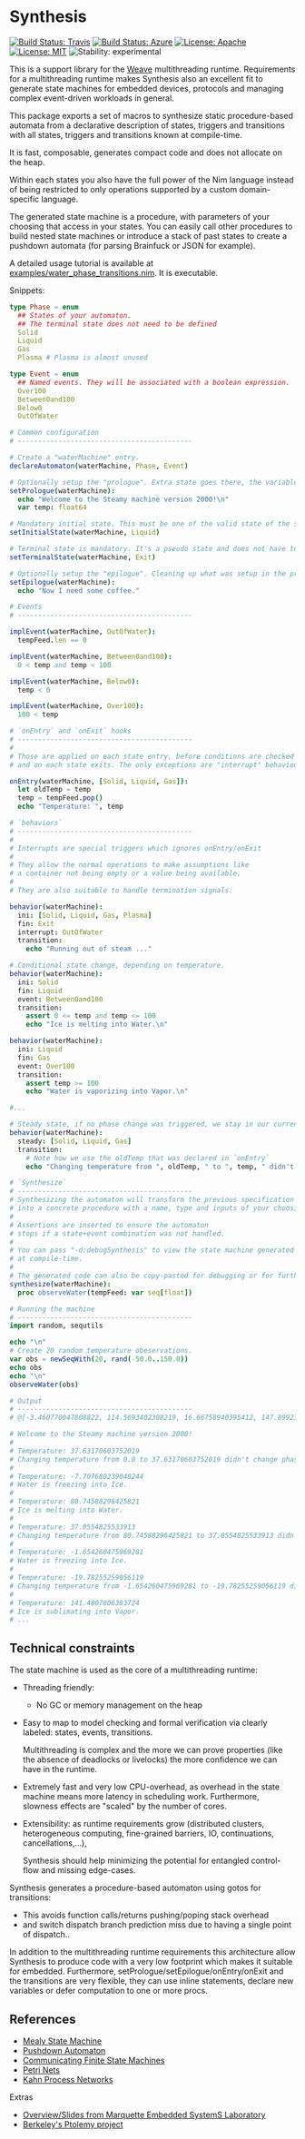# Synthesis
[![Build Status: Travis](https://img.shields.io/travis/com/mratsim/Synthesis?label=Travis%20%28Linux%2FMac%20-%20x86_64%2FARM64%29)](https://travis-ci.com/mratsim/Synthesis)
[![Build Status: Azure](https://img.shields.io/azure-devops/build/numforge/e96b84dd-e587-47d1-aea3-64cb49b50ca2/1?label=Azure%20%28Windows%2032-bit%2F64-bit%29)](https://dev.azure.com/numforge/Synthesis/_build/latest?definitionId=1&branchName=master)
[![License: Apache](https://img.shields.io/badge/License-Apache%202.0-blue.svg)](https://opensource.org/licenses/Apache-2.0)
[![License: MIT](https://img.shields.io/badge/License-MIT-blue.svg)](https://opensource.org/licenses/MIT)
![Stability: experimental](https://img.shields.io/badge/stability-experimental-orange.svg)

This is a support library for the [Weave](https://github.com/mratsim/weave) multithreading runtime.
Requirements for a multithreading runtime makes Synthesis also an excellent fit
to generate state machines for embedded devices, protocols
and managing complex event-driven workloads in general.

This package exports a set of macros to synthesize static procedure-based automata from
a declarative description of states, triggers and transitions
with all states, triggers and transitions known at compile-time.

It is fast, composable, generates compact code and does not allocate on the heap.

Within each states you also have the full power
of the Nim language instead of being restricted to only operations
supported by a custom domain-specific language.

The generated state machine is a procedure, with parameters of your choosing that access in your states.
You can easily call other procedures to build nested state machines or
introduce a stack of past states to create a pushdown automata (for parsing Brainfuck or JSON for example).

A detailed usage tutorial is available at [examples/water_phase_transitions.nim](). It is executable.

Snippets:
```Nim
type Phase = enum
  ## States of your automaton.
  ## The terminal state does not need to be defined
  Solid
  Liquid
  Gas
  Plasma # Plasma is almost unused

type Event = enum
  ## Named events. They will be associated with a boolean expression.
  Over100
  Between0and100
  Below0
  OutOfWater

# Common configuration
# -------------------------------------------

# Create a "waterMachine" entry.
declareAutomaton(waterMachine, Phase, Event)

# Optionally setup the "prologue". Extra state goes there, the variables are visible by all.
setPrologue(waterMachine):
  echo "Welcome to the Steamy machine version 2000!\n"
  var temp: float64

# Mandatory initial state. This must be one of the valid state of the state enum ("Phase" in our case)
setInitialState(waterMachine, Liquid)

# Terminal state is mandatory. It's a pseudo state and does not have to be part of the state enum.
setTerminalState(waterMachine, Exit)

# Optionally setup the "epilogue". Cleaning up what was setup in the prologue goes there.
setEpilogue(waterMachine):
  echo "Now I need some coffee."

# Events
# -------------------------------------------

implEvent(waterMachine, OutOfWater):
  tempFeed.len == 0

implEvent(waterMachine, Between0and100):
  0 < temp and temp < 100

implEvent(waterMachine, Below0):
  temp < 0

implEvent(waterMachine, Over100):
  100 < temp

# `onEntry` and `onExit` hooks
# -------------------------------------------
#
# Those are applied on each state entry, before conditions are checked
# and on each state exits. The only exceptions are "interrupt" behaviours.

onEntry(waterMachine, [Solid, Liquid, Gas]):
  let oldTemp = temp
  temp = tempFeed.pop()
  echo "Temperature: ", temp

# `behaviors`
# -------------------------------------------
#
# Interrupts are special triggers which ignores onEntry/onExit
#
# They allow the normal operations to make assumptions like
# a container not being empty or a value being available.
#
# They are also suitable to handle termination signals.

behavior(waterMachine):
  ini: [Solid, Liquid, Gas, Plasma]
  fin: Exit
  interrupt: OutOfWater
  transition:
    echo "Running out of steam ..."

# Conditional state change, depending on temperature.
behavior(waterMachine):
  ini: Solid
  fin: Liquid
  event: Between0and100
  transition:
    assert 0 <= temp and temp <= 100
    echo "Ice is melting into Water.\n"

behavior(waterMachine):
  ini: Liquid
  fin: Gas
  event: Over100
  transition:
    assert temp >= 100
    echo "Water is vaporizing into Vapor.\n"

#...

# Steady state, if no phase change was triggered, we stay in our current phase
behavior(waterMachine):
  steady: [Solid, Liquid, Gas]
  transition:
    # Note how we use the oldTemp that was declared in `onEntry`
    echo "Changing temperature from ", oldTemp, " to ", temp, " didn't change phase. How exciting!\n"

# `Synthesize`
# -------------------------------------------
# Synthesizing the automaton will transform the previous specification
# into a concrete procedure with a name, type and inputs of your choosing.
#
# Assertions are inserted to ensure the automaton
# stops if a state+event combination was not handled.
#
# You can pass "-d:debugSynthesis" to view the state machine generated
# at compile-time.
#
# The generated code can also be copy-pasted for debugging or for further refining.
synthesize(waterMachine):
  proc observeWater(tempFeed: var seq[float])

# Running the machine
# -------------------------------------------
import random, sequtils

echo "\n"
# Create 20 random temperature obeservations.
var obs = newSeqWith(20, rand(-50.0..150.0))
echo obs
echo "\n"
observeWater(obs)

# Output
# -------------------------------------------
# @[-3.460770047808822, 114.5693402308219, 16.66758940395412, 147.8992369379481, 38.74529893378966, -34.83679531473696, 68.73127270016445, -10.89306136942781, 55.17781700115015, 114.8825749296374, 86.88038583504948, 47.98729291960338, -40.94605405014646, 141.4807806383724, -19.78255259056119, -1.654260475969281, 37.0554825533913, 80.74588296425821, -7.707680239048244, 37.63170603752019]

# Welcome to the Steamy machine version 2000!
#
# Temperature: 37.63170603752019
# Changing temperature from 0.0 to 37.63170603752019 didn't change phase. How exciting!
#
# Temperature: -7.707680239048244
# Water is freezing into Ice.
#
# Temperature: 80.74588296425821
# Ice is melting into Water.
#
# Temperature: 37.0554825533913
# Changing temperature from 80.74588296425821 to 37.0554825533913 didn't change phase. How exciting!
#
# Temperature: -1.654260475969281
# Water is freezing into Ice.
#
# Temperature: -19.78255259056119
# Changing temperature from -1.654260475969281 to -19.78255259056119 didn't change phase. How exciting!
#
# Temperature: 141.4807806383724
# Ice is sublimating into Vapor.
# ...
```

## Technical constraints

The state machine is used as the core of a multithreading runtime:
- Threading friendly:
  - No GC or memory management on the heap

- Easy to map to model checking and formal verification via clearly labeled: states, events, transitions.

  Multithreading is complex and the more we can prove properties (like the absence of deadlocks or livelocks)
  the more confidence we can have in the runtime.

- Extremely fast and very low CPU-overhead, as overhead in the state machine means more latency in scheduling work. Furthermore, slowness effects are "scaled" by the number of cores.

- Extensibility: as runtime requirements grow (distributed clusters, heterogeneous computing, fine-grained barriers, IO, continuations, cancellations,...),

  Synthesis should help minimizing the potential for entangled control-flow
  and missing edge-cases.

Synthesis generates a procedure-based automaton using gotos for transitions:
  - This avoids function calls/returns pushing/poping stack overhead
  - and switch dispatch branch prediction miss due to having a single point of dispatch..

In addition to the multithreading runtime requirements this architecture
allow Synthesis to produce code with a very low footprint which makes it suitable for embedded.
Furthermore, setPrologue/setEpilogue/onEntry/onExit and the transitions are very flexible, they can
use inline statements, declare new variables or defer computation to one or more procs.

## References
- [Mealy State Machine](https://en.wikipedia.org/wiki/Mealy_machine)
- [Pushdown Automaton](https://en.wikipedia.org/wiki/Pushdown_automaton)
- [Communicating Finite State Machines](https://en.wikipedia.org/wiki/Communicating_finite-state_machine)
- [Petri Nets](https://en.wikipedia.org/wiki/Petri_net)
- [Kahn Process Networks](https://en.wikipedia.org/wiki/Kahn_process_networks)

Extras
- [Overview/Slides from Marquette Embedded SystemS Laboratory](https://www.dejazzer.com/ece777/ECE777_3_system_modeling.pptx)
- [Berkeley's Ptolemy project](https://ptolemy.berkeley.edu/index.htm)
